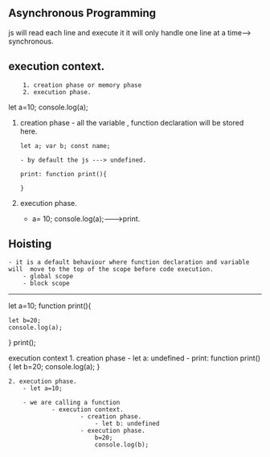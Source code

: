 ## Asynchronous Programming

js will read each line and execute it
it will only handle one line at a time--> synchronous.

## execution context.

        1. creation phase or memory phase
        2. execution phase.

let a=10;
console.log(a);

1.  creation phase - all the variable , function declaration will be stored here.

        let a; var b; const name;

        - by default the js ---> undefined.

        print: function print(){

        }

2.  execution phase.
    - a= 10;
      console.log(a);--->print.

## Hoisting

    - it is a default behaviour where function declaration and variable
    will  move to the top of the scope before code execution.
        - global scope
        - block scope

---

let a=10;
function print(){

    let b=20;
    console.log(a);

}
print();

execution context 1. creation phase - let a: undefined - print: function print(){
let b=20;
console.log(a);
}

    2. execution phase.
        - let a=10;

        - we are calling a function
                - execution context.
                        - creation phase.
                            - let b: undefined
                        - execution phase.
                            b=20;
                            console.log(b);

